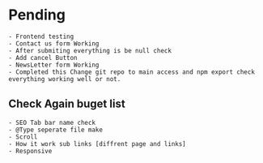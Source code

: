 # Pending

    - Frontend testing
    - Contact us form Working
    - After submiting everything is be null check
    - Add cancel Button
    - NewsLetter form Working
    - Completed this Change git repo to main access and npm export check everything working well or not.

## Check Again buget list

    - SEO Tab bar name check
    - @Type seperate file make
    - Scroll
    - How it work sub links [diffrent page and links]
    - Responsive
